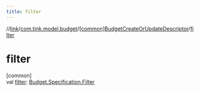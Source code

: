 ```yaml
---
title: filter
---
```

//[link](../../../index.html)/[com.tink.model.budget](../index.html)/[[common]BudgetCreateOrUpdateDescriptor](index.html)/[filter](filter.html)



# filter



[common]\
val [filter](filter.html): [Budget.Specification.Filter](../[common]-budget/-specification/-filter/index.html)





